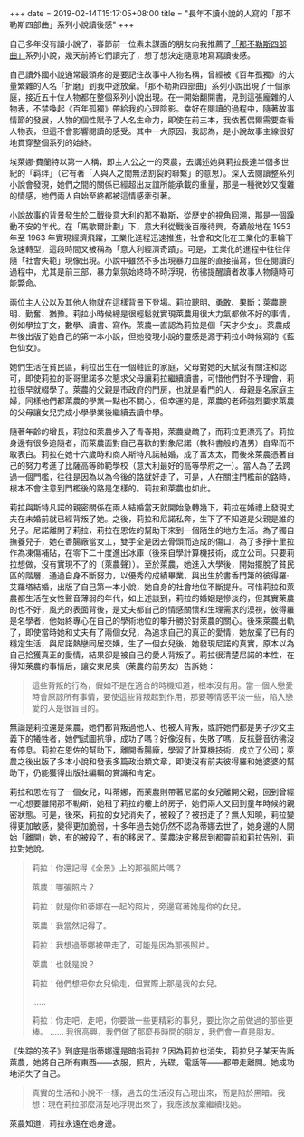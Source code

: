 +++
date = 2019-02-14T15:17:05+08:00
title = "長年不讀小說的人寫的「那不勒斯四部曲」系列小說讀後感"
+++

自己多年沒有讀小說了，春節前一位素未謀面的朋友向我推薦了[「那不勒斯四部曲」](https://book.douban.com/series/36002)系列小說，幾天前將它們讀完了，想了想決定隨意地寫寫讀後感。

自己讀外國小說通常最頭疼的是要記住故事中人物名稱，曾經被《百年孤獨》的大量繁雜的人名「折磨」到我中途放棄。「那不勒斯四部曲」系列小說出現了十個家庭，接近五十位人物都在整個系列小說出現。在一開始翻開書，見到這張龐雜的人物表，不禁喚起《百年孤獨》帶給我的心理陰影。幸好在閱讀的過程中，隨著故事情節的發展，人物的個性賦予了人名生命力，即使在前三本，我依舊偶爾需要查看人物表，但這不會影響閱讀的感受。其中一大原因，我認為，是小說故事主線很好地貫穿整個系列的始終。

埃萊娜·費蘭特以第一人稱，即主人公之一的萊農，去講述她與莉拉長達半個多世紀的「羁绊」（它有著「人與人之間無法割裂的聯繫」的意思）。深入去閱讀整系列小說會發現，她們之間的關係已經超出友誼所能承載的重量，那是一種微妙又復雜的情感，她們兩人自始至終都被這情感牽引著。

小說故事的背景發生於二戰後意大利的那不勒斯，從歷史的視角回溯，那是一個躁動不安的年代。在「馬歇爾計劃」下，意大利從戰後百廢待興，奇蹟般地在 1953 年至 1963 年實現經濟飛躍，工業化進程迅速推進，社會和文化在工業化的車輪下急速轉型，這段時間又被稱為「意大利經濟奇蹟」。可是，工業化的進程中往往伴隨「社會失範」現像出現。小說中雖然不多出現暴力血腥的直接描寫，但在閱讀的過程中，尤其是前三部，暴力氣氛始終時不時浮現，彷彿提醒讀者故事人物隨時可能斃命。

兩位主人公以及其他人物就在這樣背景下登場。莉拉聰明、勇敢、果斷；萊農聰明、勤奮、猶豫。莉拉小時候總是很輕鬆就實現萊農用很大力氣都做不好的事情，例如學拉丁文，數學、讀書、寫作。萊農一直認為莉拉是個「天才少女」。萊農成年後出版了她自己的第一本小說，但她發現小說的靈感是源于莉拉小時候寫的《藍色仙女》。

她們生活在貧民區，莉拉出生在一個鞋匠的家庭，父母對她的天賦沒有關注和認可，即使莉拉的哥哥里諾多次懇求父母讓莉拉繼續讀書，可惜他們對不予理會，莉拉很早就輟學了。萊農的父親是市政府的門房，也就是看門的人，母親是名家庭主婦，同樣他們都萊農的學業一點也不關心，但幸運的是，萊農的老師強烈要求萊農的父母讓女兒完成小學學業後繼續去讀中學。

隨著年齡的增長，莉拉和萊農步入了青春期，萊農變醜了，而莉拉更漂亮了。莉拉身邊有很多追隨者，而萊農面對自己喜歡的對象尼諾（教科書般的渣男）自卑而不敢表白。莉拉在她十六歲時和商人斯特凡諾結婚，成了富太太，而後來萊農憑著自己的努力考進了比薩高等師範學校（意大利最好的高等學府之一）。當人為了去跨過一個門檻，往往是因為以為今後的路就好走了，可是，人在關注門檻前的路時，根本不會注意到門檻後的路是怎樣的。莉拉和萊農也如此。

莉拉與斯特凡諾的親密關係在兩人結婚當天就開始急轉幾下，莉拉在婚禮上發現丈夫在未婚前就已經背叛了她。之後，莉拉和尼諾私奔，生下了不知道是父親是誰的兒子。尼諾離開了莉拉，莉拉在恩佐的幫助下來到一個陌生的地方生活。為了獨自撫養兒子，她在香腸廠當女工，雙手全是因去骨頭而造成的傷口，為了多掙十里拉作為凍傷補貼，在零下二十度進出冰庫（後來自學計算機技術，成立公司。只要莉拉想做，沒有實現不了的〔萊農聲〕）。至於萊農，她進入大學後，開始擺脫了貧民區的階層，通過自身不斷努力，以優秀的成績畢業，與出生於書香門第的彼得羅·艾羅塔結婚，出版了自己第一本小說，她自身的社會地位不斷提升。可惜莉拉和萊農都生活在女性聲音薄弱的年代，如上述談到，莉拉的婚姻是慘淡的，但其實萊農的也不好，風光的表面背後，是丈夫都自己的情感關懷和生理需求的漠視，彼得羅是名學者，他始終專心在自己的學術地位的攀升勝於對萊農的關心。後來萊農出軌了，即使當時她和丈夫有了兩個女兒，為追求自己的真正的愛情，她放棄了已有的穩定生活，與尼諾熱戀同居交媾，生了一個女兒後，她發現尼諾的真實，原本以為自己拾獲真正的愛情，結果卻是被自己的愛人背叛了。莉拉很清楚尼諾的本性，在得知萊農的事情后，讓安東尼奧（萊農的前男友）告訴她：

> 這些背叛的行為，假如不是在適合的時機知道，根本沒有用。當一個人戀愛時會原諒所有事情，要使這些背叛起到作用，那要等情感平淡一些，陷入戀愛的人是很盲目的。

無論是莉拉還是萊農，她們都背叛過他人、也被人背叛，或許她們都是男子沙文主義下的犧牲者，她們試圖抗爭，成功了嗎？好像沒有，失敗了嗎，反抗聲音彷彿沒有停息。莉拉在恩佐的幫助下，離開香腸廠，學習了計算機技術，成立了公司；萊農之後出版了多本小說和發表多篇政治類文章，即使沒有前夫彼得羅和她婆婆的幫助下，仍能獲得出版社編輯的賞識和肯定。

莉拉和恩佐有了一個女兒，叫蒂娜，而萊農則帶著尼諾的女兒離開父親，回到曾經一心想要離開那不勒斯，她租了莉拉的樓上的房子，她們兩人又回到童年時候的親密狀態。可是，後來，莉拉的女兒消失了，被殺了？被拐走了？無人知曉，莉拉變得更加敏感，變得更加脆弱，十多年過去她仍然不認為蒂娜去世了，她身邊的人開始「離開」她，有的被殺了，有的移居了。萊農決定移居到都靈前和莉拉告別，莉拉對她說。

> 莉拉：你還記得《全景》上的那張照片嗎？
>
> 萊農：哪張照片？
>
> 莉拉：就是你和蒂娜在一起的照片，旁邊寫著她是你的女兒。
>
> 萊農：我當然記得了。
>
> 莉拉：我想過蒂娜被帶走了，可能是因為那張照片。
>
> 萊農：也就是說？
>
> 莉拉：他們想把你女兒偷走，但實際上那是我的女兒。
>
> ......
>
> 莉拉：你走吧，走吧，你要做一些更精彩的事兒，要比你之前做過的那些更棒。
> ...... 我很高興，我們做了那麼長時間的朋友，我們會一直是朋友。

《失踪的孩子》到底是指蒂娜還是暗指莉拉？因為莉拉也消失，莉拉兒子某天告訴萊農，她將自己所有東西——衣服，照片，光碟，電話等——都帶走離開。她成功地消失了自己。

> 真實的生活和小說不一樣，過去的生活沒有凸現出來，而是陷於黑暗。我想：現在莉拉那麼清楚地浮現出來了，我應該放棄繼續找她。

萊農知道，莉拉永遠在她身邊。
